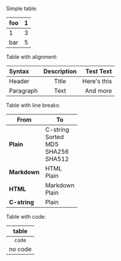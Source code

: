 Simple table:

| foo | 1 |
|-----|---|
| 1   | 3 |
| bar | 5 |


Table with alignment:

| Syntax    | Description | Test Text   |
| :-------- | :---------: | ----------: |
| Header    | Title       | Here's this |
| Paragraph | Text        | And more    |

Table with line breaks:  

| From         	| To                                            	|
|--------------	|-----------------------------------------------	|
| **Plain**    		| C-string<br>Sorted<br>MD5<br>SHA256<br>SHA512 	|
| **Markdown** 	|                 HTML<br>Plain                 	|
| **HTML**     	|               Markdown<br>Plain               	|
| **C-string** 		|                     Plain                     	|

Table with code:

| table   |
|:-------:|
| `code`  |
| no code |
